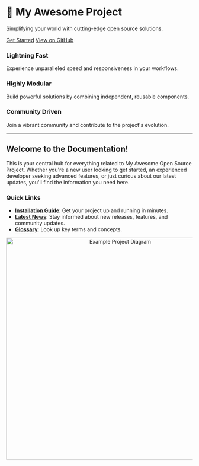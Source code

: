<div class="homepage-hero">
  <div class="homepage-hero-content">
    <h1>🚀 My Awesome Project</h1>
    <p class="tagline">Simplifying your world with cutting-edge open source solutions.</p>
    <div class="homepage-hero-actions">
      <a href="getting-started/introduction.md" class="md-button md-button--primary">Get Started</a>
      <a href="https://github.com/yourusername/your-repo-name" class="md-button">View on GitHub</a>
    </div>
  </div>
</div>

<div class="md-grid homepage-features">
  <div class="md-grid__item md-grid__item--s-12 md-grid__item--m-6 md-grid__item--l-4">
    <div class="feature-card">
      <i class="fa-solid fa-bolt-lightning feature-icon"></i>
      <h3>Lightning Fast</h3>
      <p>Experience unparalleled speed and responsiveness in your workflows.</p>
    </div>
  </div>
  <div class="md-grid__item md-grid__item--s-12 md-grid__item--m-6 md-grid__item--l-4">
    <div class="feature-card">
      <i class="fa-solid fa-puzzle-piece feature-icon"></i>
      <h3>Highly Modular</h3>
      <p>Build powerful solutions by combining independent, reusable components.</p>
    </div>
  </div>
  <div class="md-grid__item md-grid__item--s-12 md-grid__item--m-6 md-grid__item--l-4">
    <div class="feature-card">
      <i class="fa-solid fa-handshake feature-icon"></i>
      <h3>Community Driven</h3>
      <p>Join a vibrant community and contribute to the project's evolution.</p>
    </div>
  </div>
</div>

---

## Welcome to the Documentation!

This is your central hub for everything related to My Awesome Open Source Project. Whether you're a new user looking to get started, an experienced developer seeking advanced features, or just curious about our latest updates, you'll find the information you need here.

### Quick Links

* **[Installation Guide](getting-started/installation.md)**: Get your project up and running in minutes.
* **[Latest News](news/)**: Stay informed about new releases, features, and community updates.
* **[Glossary](glossary.md)**: Look up key terms and concepts.

<p align="center">
  <img src="img/example-diagram.svg" alt="Example Project Diagram" width="600" />
</p>
